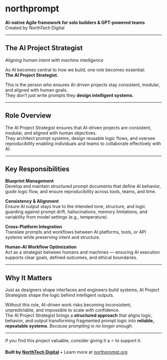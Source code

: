 # northprompt  
**AI-native Agile framework for solo builders & GPT-powered teams**  
Created by NorthTech Digital

---

## The AI Project Strategist  
*Aligning human intent with machine intelligence*

As AI becomes central to how we build, one role becomes essential:  
**The AI Project Strategist.**

This is the person who ensures AI-driven projects stay consistent, modular, and aligned with human goals.  
They don’t just write prompts they **design intelligent systems**.

---

## Role Overview

The AI Project Strategist ensures that AI-driven projects are consistent, modular, and aligned with human objectives.  
They architect prompt systems, design reusable logic flows, and oversee reproducibility enabling individuals and teams to collaborate effectively with AI.

---

## Key Responsibilities

**Blueprint Management**  
Develop and maintain structured prompt documents that define AI behavior, guide logic flow, and ensure reproducibility across tools, teams, and time.

**Consistency & Alignment**  
Ensure AI output stays true to the intended tone, structure, and logic  guarding against prompt drift, hallucinations, memory limitations, and variability from model settings (e.g., temperature).

**Cross-Platform Integration**  
Translate prompts and workflows between AI platforms, tools, or API systems while preserving intent and structure.

**Human-AI Workflow Optimization**  
Act as a strategist between humans and machines — ensuring AI execution supports clear goals, defined outcomes, and ethical boundaries.

---

## Why It Matters

Just as designers shape interfaces and engineers build systems, AI Project Strategists shape the logic behind intelligent outputs.

Without this role, AI-driven work risks becoming inconsistent, unpredictable, and impossible to scale with confidence.  
The AI Project Strategist brings a **structured approach** that aligns logic, behavior, and output transforming fragmented prompt logic into **reliable, repeatable systems**.
*Because prompting is no longer enough.*

---

If you find this project valuable, consider giving it a ⭐ to support it.

**Built by [NorthTech Digital](https://northtechdigital.com)** • Learn more at [northprompt.org](https://northprompt.org)
